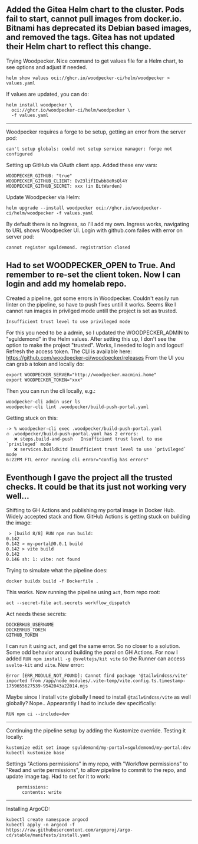 Added the Gitea Helm chart to the cluster.
Pods fail to start, cannot pull images from docker.io.
Bitnami has deprecated its Debian based images, and removed the tags.
Gitea has not updated their Helm chart to reflect this change.
---
Trying Woodpecker.
Nice command to get values file for a Helm chart, to see options and adjust if needed.
```
helm show values oci://ghcr.io/woodpecker-ci/helm/woodpecker > values.yaml
```
If values are updated, you can do:
```
helm install woodpecker \
  oci://ghcr.io/woodpecker-ci/helm/woodpecker \
  -f values.yaml
```
---
Woodpecker requires a forge to be setup, getting an error from the server pod:
```
can't setup globals: could not setup service manager: forge not configured
```
Setting up GitHub via OAuth client app.
Added these env vars:
```
WOODPECKER_GITHUB: "true"
WOODPECKER_GITHUB_CLIENT: Ov23lifIEwbb8eRsQl4Y
WOODPECKER_GITHUB_SECRET: xxx (in BitWarden)
```
Update Woodpecker via Helm:
```
helm upgrade --install woodpecker oci://ghcr.io/woodpecker-ci/helm/woodpecker -f values.yaml
```
By default there is no Ingress, so I'll add my own.
Ingress works, navigating to URL shows Woodpecker UI.
Login with github.com failes with error on server pod:
```
cannot register sguldemond. registration closed
```
Had to set WOODPECKER_OPEN to True. And remember to re-set the client token.
Now I can login and add my homelab repo.
---
Created a pipeline, got some errors in Woodpecker.
Couldn't easily run linter on the pipeline, so have to push fixes untill it works.
Seems like I cannot run images in privilged mode untill the project is set as trusted.
```
Insufficient trust level to use privileged mode
```
For this you need to be a admin, so I updated the WOODPECKER_ADMIN to "sguldemond" in the Helm values. 
After setting this up, I don't see the option to make the project "trusted".
Works, I needed to login and logout! Refresh the access token.
The CLI is available here: https://github.com/woodpecker-ci/woodpecker/releases
From the UI you can grab a token and locally do:
```
export WOODPECKER_SERVER="http://woodpecker.macmini.home"
export WOODPECKER_TOKEN="xxx"
```
Then you can run the cli locally, e.g.:
```
woodpecker-cli admin user ls
woodpecker-cli lint .woodpecker/build-push-portal.yaml
```
Getting stuck on this:
```
-> % woodpecker-cli exec .woodpecker/build-push-portal.yaml
🔥 .woodpecker/build-push-portal.yaml has 2 errors:
   ❌ steps.build-and-push	Insufficient trust level to use `privileged` mode
   ❌ services.buildkitd	Insufficient trust level to use `privileged` mode
6:22PM FTL error running cli error="config has errors"
```
Eventhough I gave the project all the trusted checks.
It could be that its just not working very well...
---
Shifting to GH Actions and publishing my portal image in Docker Hub. Widely accepted stack and flow.
GitHub Actions is getting stuck on building the image:
```
 > [build 8/8] RUN npm run build:
0.142 
0.142 > my-portal@0.0.1 build
0.142 > vite build
0.142 
0.146 sh: 1: vite: not found
``` 
Trying to simulate what the pipeline does:
```
docker buildx build -f Dockerfile .
```
This works.
Now running the pipeline using `act`, from repo root:
```
act --secret-file act.secrets workflow_dispatch
```
Act needs these secrets:
```
DOCKERHUB_USERNAME
DOCKERHUB_TOKEN
GITHUB_TOKEN
```
I can run it using `act`, and get the same error. So no closer to a solution.
Some odd behavior around building the poral on GH Actions.
For now I added `RUN npm install -g @sveltejs/kit vite` so the Runner can access `svelte-kit` and `vite`.
New error:
```
Error [ERR_MODULE_NOT_FOUND]: Cannot find package '@tailwindcss/vite' imported from /app/node_modules/.vite-temp/vite.config.ts.timestamp-1759655627539-9542043a22014.mjs
```
Maybe since I install `vite` globally I need to install `@tailwindcss/vite` as well globally? Nope..
Appearantly I had to include dev specifically:
```
RUN npm ci --include=dev
```
---
Continuing the pipeline setup by adding the Kustomize override.
Testing it locally:
```
kustomize edit set image sguldemond/my-portal=sguldemond/my-portal:dev
kubectl kustomize base
```
Settings "Actions permissions" in my repo, with "Workflow permissions" to "Read and write permissions",
to allow pipeline to commit to the repo, and update image tag.
Had to set for it to work:
```
    permissions:
      contents: write
```
---
Installing ArgoCD:
```
kubectl create namespace argocd
kubectl apply -n argocd -f https://raw.githubusercontent.com/argoproj/argo-cd/stable/manifests/install.yaml
```
